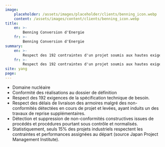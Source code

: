 ```yaml
---
image:
    placeholder: /assets/images/placeholder/clients/benning_icon.webp
    content: /assets/images/content/clients/benning_icon.webp
title:
    en: >-
        Benning Conversion d'Energie
    fr: >-
        Benning Conversion d'Energie
summary:
    en: >-
        Respect des 192 contraintes d'un projet soumis aux hautes exigences du nucléaire.
    fr: >-
        Respect des 192 contraintes d'un projet soumis aux hautes exigences du nucléaire.
site: yang
page:
---
```

<ul>
	<li>Domaine nucléaire</li>
	<li>Conformité des réalisations au dossier de définition</li>
	<li>Respect des 192 exigences de la spécification technique de besoin.</li>
	<li>Respect des délais de livraison des armoires malgré des non-conformités détectées  en cours de projet et levées, ayant induits un des travaux de reprise supplémentaires.</li>
	<li>Détection et suppression de non-conformités constructives issues de procédés et procédures pourtant sous contrôle et normalisés.</li>
	<li>Statistiquement, seuls 15% des projets industriels respectent les contraintes et performances assignées au départ (source Japan Project Management Institute).</li>
</ul>
